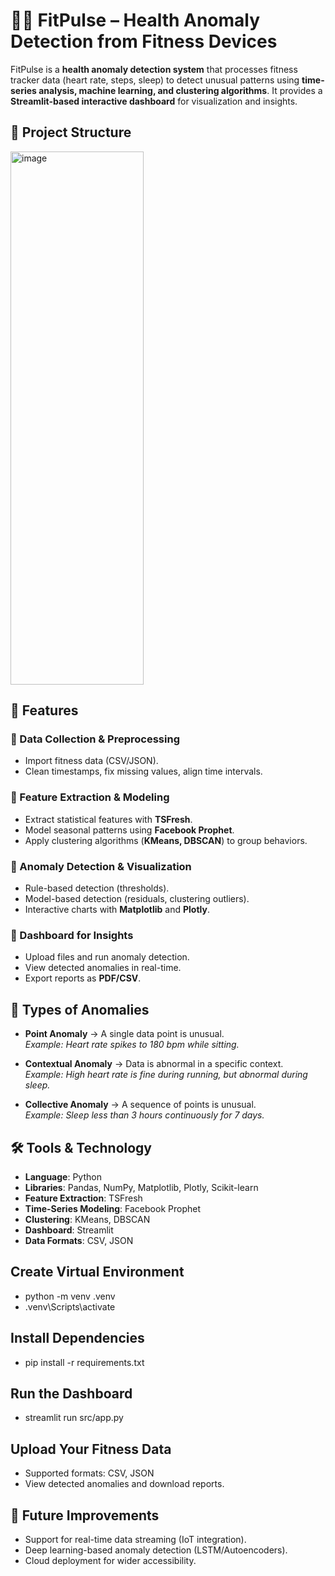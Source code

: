 # 🏃‍♂️ FitPulse – Health Anomaly Detection from Fitness Devices  

FitPulse is a **health anomaly detection system** that processes fitness tracker data (heart rate, steps, sleep) to detect unusual patterns using **time-series analysis, machine learning, and clustering algorithms**.
It provides a **Streamlit-based interactive dashboard** for visualization and insights.  

## 📂 Project Structure  
<img width="213" height="853" alt="image" src="https://github.com/user-attachments/assets/610ac988-b5c9-4817-bb84-bf7e12c4fb43" />

## 📌 Features  

### 🔹 Data Collection & Preprocessing  
- Import fitness data (CSV/JSON).  
- Clean timestamps, fix missing values, align time intervals.  

### 🔹 Feature Extraction & Modeling  
- Extract statistical features with **TSFresh**.  
- Model seasonal patterns using **Facebook Prophet**.  
- Apply clustering algorithms (**KMeans, DBSCAN**) to group behaviors.  

### 🔹 Anomaly Detection & Visualization  
- Rule-based detection (thresholds).  
- Model-based detection (residuals, clustering outliers).  
- Interactive charts with **Matplotlib** and **Plotly**.  

### 🔹 Dashboard for Insights  
- Upload files and run anomaly detection.  
- View detected anomalies in real-time.  
- Export reports as **PDF/CSV**.  

## 🔎 Types of Anomalies  

- **Point Anomaly** → A single data point is unusual.  
  *Example: Heart rate spikes to 180 bpm while sitting.*  

- **Contextual Anomaly** → Data is abnormal in a specific context.  
  *Example: High heart rate is fine during running, but abnormal during sleep.*  

- **Collective Anomaly** → A sequence of points is unusual.  
  *Example: Sleep less than 3 hours continuously for 7 days.*
  
## 🛠️ Tools & Technology  

- **Language**: Python  
- **Libraries**: Pandas, NumPy, Matplotlib, Plotly, Scikit-learn  
- **Feature Extraction**: TSFresh  
- **Time-Series Modeling**: Facebook Prophet  
- **Clustering**: KMeans, DBSCAN  
- **Dashboard**: Streamlit  
- **Data Formats**: CSV, JSON

## Create Virtual Environment
- python -m venv .venv
- .venv\Scripts\activate

## Install Dependencies
- pip install -r requirements.txt

## Run the Dashboard
- streamlit run src/app.py
  
## Upload Your Fitness Data
- Supported formats: CSV, JSON
- View detected anomalies and download reports.

## 📌 Future Improvements
- Support for real-time data streaming (IoT integration).
- Deep learning-based anomaly detection (LSTM/Autoencoders).
- Cloud deployment for wider accessibility.




